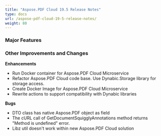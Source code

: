 ```yaml
---
title: "Aspose.PDF Cloud 19.5 Release Notes"
type: docs
url: /aspose-pdf-cloud-19-5-release-notes/
weight: 80
---
```


### **Major Features**
### **Other Improvements and Changes**
**Enhancements**

- Run Docker container for Aspose.PDF Cloud Microservice
- Refactor Aspose.PDF Cloud code base. Use Dynabic.Storage library for storage access.
- Create Docker Image for Aspose.PDF Cloud Microservice
- Rewrite actions to support compatibility with Dynabic libraries

**Bugs**

- DTO class has native Aspose.PDF object as field
- The cURL call of GetDocumentSquigglyAnnotations method returns "Method is undefined" error.
- Libz util doesn't work within new Aspose.PDF Cloud solution

